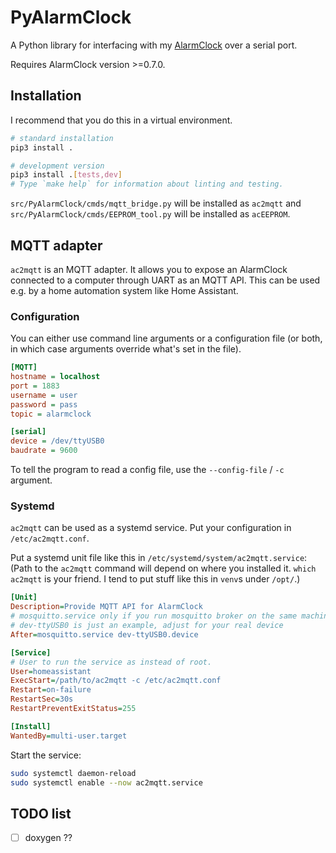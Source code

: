 # PyAlarmClock
A Python library for interfacing with my [AlarmClock][AlarmClock] over
a serial port.

Requires AlarmClock version >=0.7.0.


## Installation
I recommend that you do this in a virtual environment.
```sh
# standard installation
pip3 install .

# development version
pip3 install .[tests,dev]
# Type `make help` for information about linting and testing.
```

`src/PyAlarmClock/cmds/mqtt_bridge.py` will be installed as `ac2mqtt`
and `src/PyAlarmClock/cmds/EEPROM_tool.py` will be installed as `acEEPROM`.


## MQTT adapter
`ac2mqtt` is an MQTT adapter. It allows you to expose an
AlarmClock connected to a computer through UART as an MQTT API. This can be
used e.g. by a home automation system like Home Assistant.

### Configuration
You can either use command line arguments or a configuration file (or both, in
which case arguments override what's set in the file).

```ini
[MQTT]
hostname = localhost
port = 1883
username = user
password = pass
topic = alarmclock

[serial]
device = /dev/ttyUSB0
baudrate = 9600
```

To tell the program to read a config file, use the `--config-file` / `-c`
argument.


### Systemd
`ac2mqtt` can be used as a systemd service.
Put your configuration in `/etc/ac2mqtt.conf`.

Put a systemd unit file like this in `/etc/systemd/system/ac2mqtt.service`:
(Path to the `ac2mqtt` command will depend on where you installed it.
`which ac2mqtt` is your friend. I tend to put stuff like this in `venv`s under
`/opt/`.)
```ini
[Unit]
Description=Provide MQTT API for AlarmClock
# mosquitto.service only if you run mosquitto broker on the same machine
# dev-ttyUSB0 is just an example, adjust for your real device
After=mosquitto.service dev-ttyUSB0.device

[Service]
# User to run the service as instead of root.
User=homeassistant
ExecStart=/path/to/ac2mqtt -c /etc/ac2mqtt.conf
Restart=on-failure
RestartSec=30s
RestartPreventExitStatus=255

[Install]
WantedBy=multi-user.target
```

Start the service:
```sh
sudo systemctl daemon-reload
sudo systemctl enable --now ac2mqtt.service
```


## TODO list
- [ ] doxygen ??



[AlarmClock]: https://github.com/ondras12345/AlarmClock
